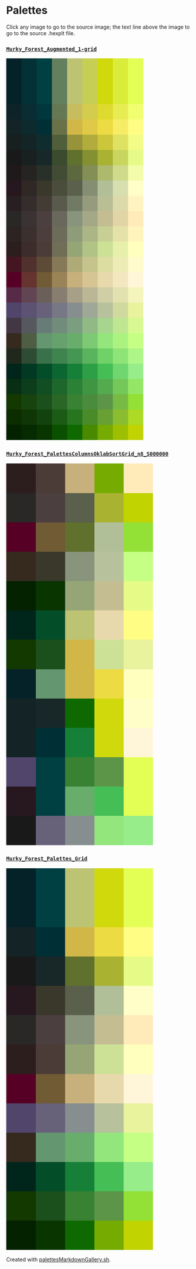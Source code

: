 # Palettes

Click any image to go to the source image; the text line above the image to go to the source .hexplt file.

### [`Murky_Forest_Augmented_1-grid`](Murky_Forest_Augmented_1-grid.hexplt)

[ ![Murky_Forest_Augmented_1-grid.png](Murky_Forest_Augmented_1-grid.png) ](Murky_Forest_Augmented_1-grid.png)

### [`Murky_Forest_PalettesColumnsOklabSortGrid_n8_S000000`](Murky_Forest_PalettesColumnsOklabSortGrid_n8_S000000.hexplt)

[ ![Murky_Forest_PalettesColumnsOklabSortGrid_n8_S000000.png](Murky_Forest_PalettesColumnsOklabSortGrid_n8_S000000.png) ](Murky_Forest_PalettesColumnsOklabSortGrid_n8_S000000.png)

### [`Murky_Forest_Palettes_Grid`](Murky_Forest_Palettes_Grid.hexplt)

[ ![Murky_Forest_Palettes_Grid.png](Murky_Forest_Palettes_Grid.png) ](Murky_Forest_Palettes_Grid.png)

Created with [palettesMarkdownGallery.sh](https://github.com/earthbound19/_ebDev/blob/master/scripts/imgAndVideo/palettesMarkdownGallery.sh).